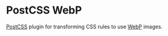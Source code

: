 # PostCSS WebP

[PostCSS](<https://github.com/postcss/postcss>) plugin for transforming CSS rules to use [WebP](<https://en.wikipedia.org/wiki/WebP>) images.